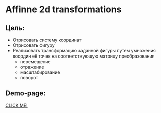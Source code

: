 # Affinne 2d transformations
## Цель:
* Отрисовать систему координат
* Отрисовать фигуру
* Реализовать трансформацию заданной фигуры путем
  умножения координ её точек на соответствующую матрицу преобразования
  * перемещение
  * отражение
  * масштабирование
  * поворот
## Demo-page:
  [CLICK ME!](https://olegkoryakov.github.io/affine-transformation)